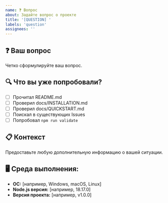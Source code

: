 ```yaml
---
name: ❓ Вопрос
about: Задайте вопрос о проекте
title: '[QUESTION] '
labels: 'question'
assignees: ''
---
```


## ❓ Ваш вопрос
Четко сформулируйте ваш вопрос.

## 🔍 Что вы уже попробовали?
- [ ] Прочитал README.md
- [ ] Проверил docs/INSTALLATION.md
- [ ] Проверил docs/QUICKSTART.md
- [ ] Поискал в существующих Issues
- [ ] Попробовал `npm run validate`

## 📋 Контекст
Предоставьте любую дополнительную информацию о вашей ситуации.

## 🖥️ Среда выполнения:
- **ОС:** [например, Windows, macOS, Linux]
- **Node.js версия:** [например, 18.17.0]
- **Версия проекта:** [например, v1.0.0]
